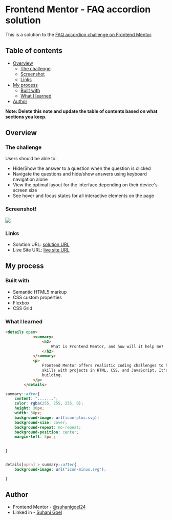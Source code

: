 # Frontend Mentor - FAQ accordion solution

This is a solution to the [FAQ accordion challenge on Frontend Mentor](https://www.frontendmentor.io/challenges/faq-accordion-wyfFdeBwBz).

## Table of contents

- [Overview](#overview)
  - [The challenge](#the-challenge)
  - [Screenshot](#screenshot)
  - [Links](#links)
- [My process](#my-process)
  - [Built with](#built-with)
  - [What I learned](#what-i-learned)
- [Author](#author)


**Note: Delete this note and update the table of contents based on what sections you keep.**

## Overview

### The challenge

Users should be able to:

- Hide/Show the answer to a question when the question is clicked
- Navigate the questions and hide/show answers using keyboard navigation alone
- View the optimal layout for the interface depending on their device's screen size
- See hover and focus states for all interactive elements on the page

### Screenshot!

![](https://github.com/suhanigoel24/FAQ-Accordian/assets/165935293/7fbc285e-52f2-41c9-aa19-6bac14a497bb)

### Links

- Solution URL: [solution URL](https://your-solution-url.com)
- Live Site URL: [live site URL](https://suhanigoel24.github.io/FAQ-Accordian/)

## My process

### Built with

- Semantic HTML5 markup
- CSS custom properties
- Flexbox
- CSS Grid


### What I learned

```html
<details open>
            <summary>
                <h2>
                    What is Frontend Mentor, and how will it help me?
                </h2>
            </summary>
            <p>
                Frontend Mentor offers realistic coding challenges to help developers improve their frontend coding
                skills with projects in HTML, CSS, and JavaScript. It's suitable for all levels and ideal for portfolio
                building.
            </p>
        </details>
```
```css
summary::after{
    content: ".......";
    color: rgba(255, 255, 255, 0);
    height: 30px;
    width: 30px;
    background-image: url(icon-plus.svg);
    background-size: cover;
    background-repeat: no-repeat;
    background-position: center;
    margin-left: 5px ;
    

}


details[open] > summary::after{
    background-image: url("icon-minus.svg");

}
```


## Author
- Frontend Mentor - [@suhanigoel24](https://www.frontendmentor.io/profile/suhanigoel24)
- Linked in - [Suhani Goel](https://www.linkedin.com/in/suhani-goel-a78537277/)

